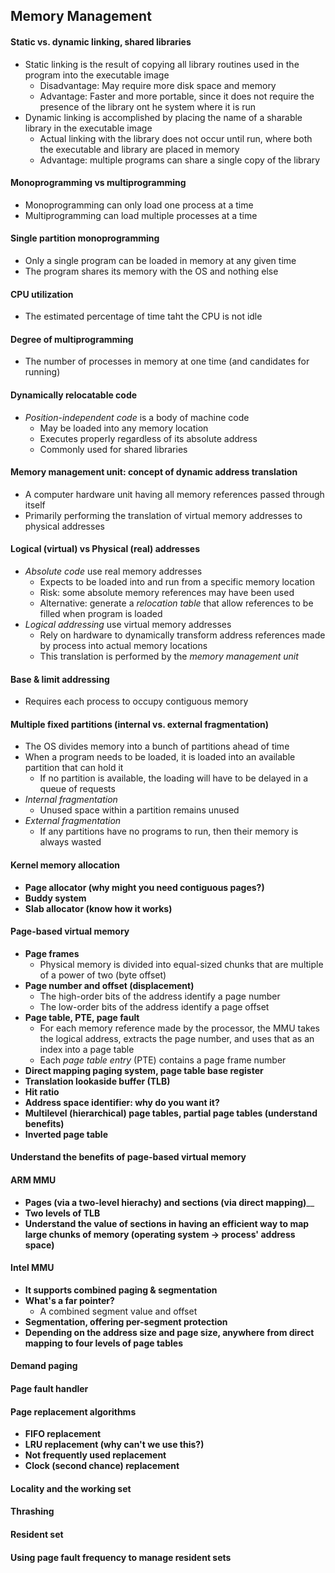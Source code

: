 ## Memory Management

#### Static vs. dynamic linking, shared libraries

* Static linking is the result of copying all library routines used in the program into the executable image
  - Disadvantage: May require more disk space and memory
  - Advantage: Faster and more portable, since it does not require the presence of the library ont he system where it is run
* Dynamic linking is accomplished by placing the name of a sharable library in the executable image
  - Actual linking with the library does not occur until run, where both the executable and library are placed in memory
  - Advantage: multiple programs can share a single copy of the library

#### Monoprogramming vs multiprogramming

* Monoprogramming can only load one process at a time
* Multiprogramming can load multiple processes at a time

#### Single partition monoprogramming

* Only a single program can be loaded in memory at any given time
* The program shares its memory with the OS and nothing else

#### CPU utilization

* The estimated percentage of time taht the CPU is not idle

#### Degree of multiprogramming

* The number of processes in memory at one time (and candidates for running)

#### Dynamically relocatable code

* _Position-independent code_ is a body of machine code
  - May be loaded into any memory location
  - Executes properly regardless of its absolute address
  - Commonly used for shared libraries

#### Memory management unit: concept of dynamic address translation

* A computer hardware unit having all memory references passed through itself
* Primarily performing the translation of virtual memory addresses to physical addresses

#### Logical (virtual) vs Physical (real) addresses

* _Absolute code_ use real memory addresses  
  - Expects to be loaded into and run from a specific memory location
  - Risk: some absolute memory references may have been used
  - Alternative: generate a _relocation table_ that allow references to be filled when program is loaded
* _Logical addressing_ use virtual memory addresses
  - Rely on hardware to dynamically transform address references made by process into actual memory locations
  - This translation is performed by the _memory management unit_

#### Base & limit addressing

* Requires each process to occupy contiguous memory

#### Multiple fixed partitions (internal vs. external fragmentation)

* The OS divides memory into a bunch of partitions ahead of time
* When a program needs to be loaded, it is loaded into an available partition that can hold it
  - If no partition is available, the loading will have to be delayed in a queue of requests
* _Internal fragmentation_
  - Unused space within a partition remains unused
* _External fragmentation_
  - If any partitions have no programs to run, then their memory is always wasted


#### Kernel memory allocation

* __Page allocator (why might you need contiguous pages?)__
* __Buddy system__
* __Slab allocator (know how it works)__

#### Page-based virtual memory

* __Page frames__
  - Physical memory is divided into equal-sized chunks that are multiple of a power of two (byte offset)
* __Page number and offset (displacement)__
  - The high-order bits of the address identify a page number
  - The low-order bits of the address identify a page offset
* __Page table, PTE, page fault__
  - For each memory reference made by the processor, the MMU takes the logical address, extracts the page number, and uses that as an index into a page table
  - Each _page table entry_ (PTE) contains a page frame number
* __Direct mapping paging system, page table base register__
* __Translation lookaside buffer (TLB)__
* __Hit ratio__
* __Address space identifier: why do you want it?__
* __Multilevel (hierarchical) page tables, partial page tables (understand benefits)__
* __Inverted page table__

#### Understand the benefits of page-based virtual memory

#### ARM MMU

* __Pages (via a two-level hierachy) and sections (via direct mapping)____
* __Two levels of TLB__
* __Understand the value of sections in having an efficient way to map large chunks of memory (operating system -> process' address space)__

#### Intel MMU

* __It supports combined paging & segmentation__
* __What's a far pointer?__
  - A combined segment value and offset
* __Segmentation, offering per-segment protection__
* __Depending on the address size and page size, anywhere from direct mapping to four levels of page tables__

#### Demand paging

#### Page fault handler

#### Page replacement algorithms

* __FIFO replacement__
* __LRU replacement (why can't we use this?)__
* __Not frequently used replacement__
* __Clock (second chance) replacement__

#### Locality and the working set

#### Thrashing

#### Resident set

#### Using page fault frequency to manage resident sets
